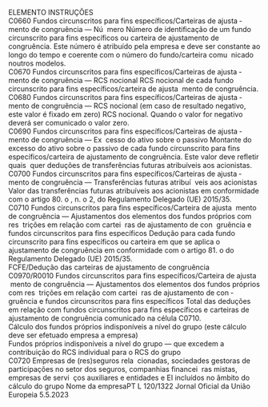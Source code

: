  
ELEMENTO  INSTRUÇÕES  
C0660  Fundos circunscritos para fins 
específicos/Carteiras de ajusta ­
mento de congruência — Nú ­
mero  Número de identificação de um fundo circunscrito para fins específicos ou carteira 
de ajustamento de congruência. Este número é atribuído pela empresa e deve ser 
constante ao longo do tempo e coerente com o número do fundo/carteira comu ­
nicado noutros modelos.  
C0670  Fundos circunscritos para fins 
específicos/Carteiras de ajusta ­
mento de congruência — RCS 
nocional  RCS nocional de cada fundo circunscrito para fins específicos/carteira de ajusta ­
mento de congruência.  
C0680  Fundos circunscritos para fins 
específicos/Carteiras de ajusta ­
mento de congruência — RCS 
nocional (em caso de resultado 
negativo, este valor é fixado 
em zero)  RCS nocional. Quando o valor for negativo deverá ser comunicado o valor zero.  
C0690  Fundos circunscritos para fins 
específicos/Carteiras de ajusta ­
mento de congruência — Ex ­
cesso do ativo sobre o passivo  Montante do excesso do ativo sobre o passivo de cada fundo circunscrito para fins 
específicos/carteira de ajustamento de congruência. Este valor deve refletir quais ­
quer deduções de transferências futuras atribuíveis aos acionistas.  
C0700  Fundos circunscritos para fins 
específicos/Carteiras de ajusta ­
mento de congruência — 
Transferências futuras atribuí ­
veis aos acionistas  Valor das transferências futuras atribuíveis aos acionistas em conformidade com o 
artigo 80.  o , n.  o 2, do Regulamento Delegado (UE) 2015/35.  
C0710  Fundos circunscritos para fins 
específicos/Carteira de ajusta ­
mento de congruência — 
Ajustamentos dos elementos 
dos fundos próprios com res ­
trições em relação com cartei ­
ras de ajustamento de con ­
gruência e fundos circunscritos 
para fins específicos  Dedução para cada fundo circunscrito para fins específicos ou carteira em que se 
aplica o ajustamento de congruência em conformidade com o artigo 81.  o do 
Regulamento Delegado (UE) 2015/35.  
FCFE/Dedução das carteiras de ajustamento de congruência  
C0970/R0010  Fundos circunscritos para fins 
específicos/Carteira de ajusta ­
mento de congruência — 
Ajustamentos dos elementos 
dos fundos próprios com res ­
trições em relação com cartei ­
ras de ajustamento de con ­
gruência e fundos circunscritos 
para fins específicos  Total das deduções em relação com fundos circunscritos para fins específicos e 
carteiras de ajustamento de congruência comunicado na célula C0710.  
Cálculo dos fundos próprios indisponíveis a nível do grupo (este cálculo deve ser efetuado empresa a empresa)  
Fundos próprios indisponíveis a nível do grupo — que excedem a contribuição do RCS individual para o RCS do grupo  
C0720  Empresas de (res)seguros rela ­
cionadas, sociedades gestoras 
de participações no setor dos 
seguros, companhias financei ­
ras mistas, empresas de servi ­
ços auxiliares e entidades e EI 
incluídos no âmbito do cálculo 
do grupo  Nome da empresaPT  L 120/1322 Jornal Oficial da União Europeia 5.5.2023
